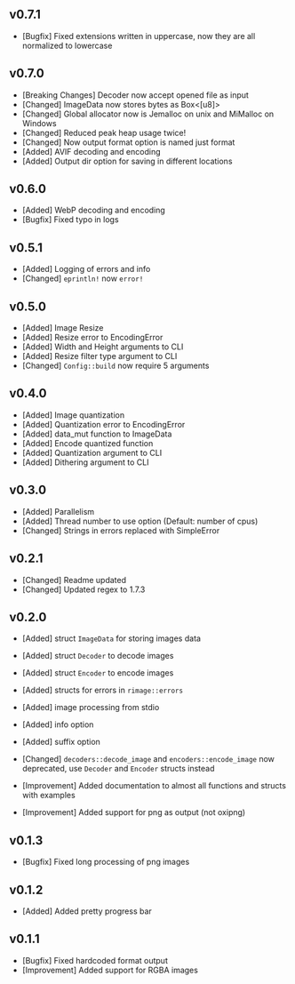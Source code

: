 ## v0.7.1

- [Bugfix] Fixed extensions written in uppercase, now they are all normalized to lowercase

## v0.7.0

- [Breaking Changes] Decoder now accept opened file as input
- [Changed] ImageData now stores bytes as Box<[u8]>
- [Changed] Global allocator now is Jemalloc on unix and MiMalloc on Windows
- [Changed] Reduced peak heap usage twice!
- [Changed] Now output format option is named just format
- [Added] AVIF decoding and encoding
- [Added] Output dir option for saving in different locations

## v0.6.0

- [Added] WebP decoding and encoding
- [Bugfix] Fixed typo in logs

## v0.5.1

- [Added] Logging of errors and info
- [Changed] `eprintln!` now `error!`

## v0.5.0

- [Added] Image Resize
- [Added] Resize error to EncodingError
- [Added] Width and Height arguments to CLI
- [Added] Resize filter type argument to CLI
- [Changed] `Config::build` now require 5 arguments

## v0.4.0

- [Added] Image quantization
- [Added] Quantization error to EncodingError
- [Added] data_mut function to ImageData
- [Added] Encode quantized function
- [Added] Quantization argument to CLI
- [Added] Dithering argument to CLI

## v0.3.0

- [Added] Parallelism
- [Added] Thread number to use option (Default: number of cpus)
- [Changed] Strings in errors replaced with SimpleError

## v0.2.1

- [Changed] Readme updated
- [Changed] Updated regex to 1.7.3

## v0.2.0

- [Added] struct `ImageData` for storing images data
- [Added] struct `Decoder` to decode images
- [Added] struct `Encoder` to encode images
- [Added] structs for errors in `rimage::errors`

- [Added] image processing from stdio
- [Added] info option
- [Added] suffix option

- [Changed] `decoders::decode_image` and `encoders::encode_image` now deprecated, use `Decoder` and `Encoder` structs instead
- [Improvement] Added documentation to almost all functions and structs with examples
- [Improvement] Added support for png as output (not oxipng)

## v0.1.3

- [Bugfix] Fixed long processing of png images

## v0.1.2

- [Added] Added pretty progress bar

## v0.1.1

- [Bugfix] Fixed hardcoded format output
- [Improvement] Added support for RGBA images
